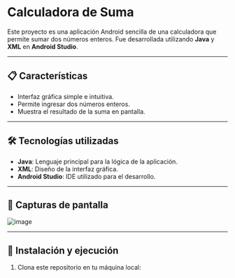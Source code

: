 # Calculadora de Suma

Este proyecto es una aplicación Android sencilla de una calculadora que permite sumar dos números enteros. Fue desarrollada utilizando **Java** y **XML** en **Android Studio**.

---

## 📋 Características

- Interfaz gráfica simple e intuitiva.
- Permite ingresar dos números enteros.
- Muestra el resultado de la suma en pantalla.

---

## 🛠️ Tecnologías utilizadas

- **Java**: Lenguaje principal para la lógica de la aplicación.
- **XML**: Diseño de la interfaz gráfica.
- **Android Studio**: IDE utilizado para el desarrollo.

---

## 📱 Capturas de pantalla

![image](https://github.com/user-attachments/assets/58a83090-f37a-4404-ae5b-6b0ed7b22801)


---

## 🚀 Instalación y ejecución

1. Clona este repositorio en tu máquina local:

